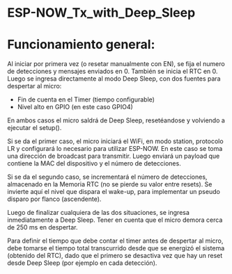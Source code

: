 # ESP-NOW_Tx_with_Deep_Sleep
# Funcionamiento general:

Al iniciar por primera vez (o resetar manualmente con EN), se fija el numero de detecciones y mensajes enviados en 0. También se inicia el RTC en 0.
Luego se ingresa directamente al modo Deep Sleep, con dos fuentes para despertar al micro:

- Fin de cuenta en el Timer (tiempo configurable)
- Nivel alto en GPIO (en este caso GPIO4)

En ambos casos el micro saldrá de Deep Sleep, resetéandose y volviendo a ejecutar el setup().

Si se da el primer caso, el micro iniciará el WiFi, en modo station, protocolo LR y configurará lo
necesario para utilizar ESP-NOW. En este caso se toma una dirección de broadcast para transmitir.
Luego enviará un payload que contiene la MAC del dispositivo y el número de detecciones.

Si se da el segundo caso, se incrementará el número de detecciones, almacenado en la Memoria RTC (no se pierde su valor entre resets). Se invierte aquí el nivel que dispara el wake-up, para implementar un pseudo disparo por flanco (ascendente).

Luego de finalizar cualquiera de las dos situaciones, se ingresa inmediatamente a Deep Sleep. Tener en cuenta que el micro demora cerca de 250 ms en despertar.

Para definir el tiempo que debe contar el timer antes de despertar al micro, debe tomarse el tiempo total transcurrido desde que se energizó el sistema (obtenido del RTC), dado que el primero se desactiva vez que hay un reset desde Deep Sleep (por ejemplo en cada detección).
